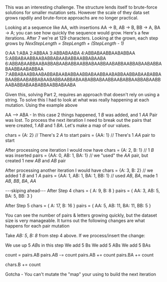 This was an interesting challenge. The structure lends itself to brute-force solutions for smaller mutation sets.  However the scale of they data set grows rapdily and brute-force approachs are no longer practical.


Looking at a sequence like AA, with insertions AA -> B, AB -> B, BB -> A, BA -> A; you can see how quickly the sequence would grow. Here's a few iterations.  After 7 we're at 129 characters.  Looking at the grown, each step grows by *NexStepLength = StepLength + (StepLength - 1)*

0:AA
1:ABA
2:ABBAA
3:ABBABAABA
4:ABBABAABBAABABBAA
5:ABBABAABBAABABBABAABABBAABBABAABA
6:ABBABAABBAABABBABAABABBAABBABAABBAABABBAABBABAABABBABAABBAABABBAA
7:ABBABAABBAABABBABAABABBAABBABAABBAABABBAABBABAABABBABAABBAABABBABAABABBAABBABAABABBABAABBAABABBAABBABAABBAABABBABAABABBAABBABAABA

Given this, solving Part 2, requires an approach that doesn't rely on using a string.  To solve this I had to look at what was really happening at each mutation.  Using the example above

AA --> ABA - In this case 2 things happened, 1 *B* was added, and 1 *AA* Pair was lost.
To process the next iteration I need to break out the pairs that were created, 1 *AB* and 1 *BA*.  Let's make a map of our values.

chars = {A: 2} // There's 2 *A* to start
pairs = {AA: 1} // There's 1 *AA* pair to start

After processing one iteration I would now have
chars = {A: 2, B: 1} // 1 *B* was inserted
pairs = {AA: 0, AB: 1, BA: 1} // we "used" the *AA* pair, but created 1 new *AB* and *AB* pair

After processing another iteration I would have
chars = {A: 3, B: 2} // we added 1 *B* and 1 *A*
pairs = {AA: 1, AB: 1, BA: 1, BB: 1} // used *AB*, *BA*, made 1 *AB*, *BB*, *BA*, *AA*

---skiping ahead---
After Step 4 
chars = { A: 9, B: 8 }
pairs = { AA: 3, AB: 5, BA: 5, BB: 3 }

After Step 5
chars = { A: 17, B: 16 }
pairs = { AA: 5, AB: 11, BA: 11, BB: 5 }

You can see the number of pairs & letters growing quickly, but the dataset size is very manageable.  It turns out the following changes are what happens for each pair mutation

Take *AB: 5*, *B: 8* from step 4 above.  If we process/insert the change:

We use up 5 *AB*s in this step
We add 5 Bs
We add 5 ABs
We add 5 BAs

count = pairs.AB
pairs.AB -= count
pairs.AB += count 
pairs.BA += count 

chars.B += count


Gotcha - You can't mutate the "map" your using to build the next iteration